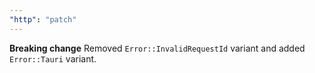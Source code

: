 ```yaml
---
"http": "patch"
---
```


**Breaking change** Removed `Error::InvalidRequestId` variant and added `Error::Tauri` variant.
